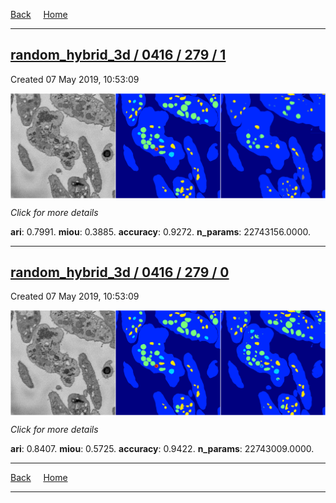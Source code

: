
[Back](..)&nbsp;&nbsp;&nbsp;&nbsp;&nbsp;[Home](https://leapmanlab.github.io/snapshots)

---

<div class="summary"><a href="1"><h2>random_hybrid_3d / 0416 / 279 / 1</h2></a><p>Created 07 May 2019, 10:53:09
</p><a href="1"><img src="1/media/summary.png" align="center"></a><p>
<i>Click for more details</i>
</p></div>

**ari**: 0.7991. **miou**: 0.3885. **accuracy**: 0.9272. **n_params**: 22743156.0000. 

---

<div class="summary"><a href="0"><h2>random_hybrid_3d / 0416 / 279 / 0</h2></a><p>Created 07 May 2019, 10:53:09
</p><a href="0"><img src="0/media/summary.png" align="center"></a><p>
<i>Click for more details</i>
</p></div>

**ari**: 0.8407. **miou**: 0.5725. **accuracy**: 0.9422. **n_params**: 22743009.0000. 

---

[Back](..)&nbsp;&nbsp;&nbsp;&nbsp;&nbsp;[Home](https://leapmanlab.github.io/snapshots)

---